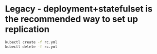 # Legacy - deployment+statefulset is the recommended way to set up replication

```sh
kubectl create -f rc.yml
kubectl delete -f rc.yml
```